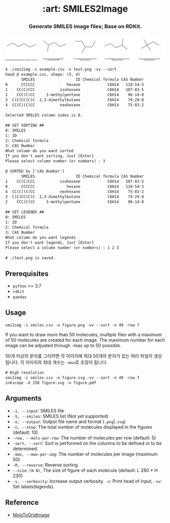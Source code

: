 <h1 align="center">
<p>:art: SMILES2Image
</h1>

<h3 align="center">
<p>Generate SMILES image files; Base on RDKit.
</h3>

![](example.png)

```
$ ./smi2img -i example.csv -o test.png -vv --sort
head @ example.csv, shape: (5, 4)
       SMILES                  ID Chemical formula CAS Number
0      CCCCCC              hexane            C6H14   110-54-3
1    CC(C)CCC           isohexane            C6H14   107-83-5
2    CCC(C)CC     3-methylpentane            C6H14    96-14-0
3  C(C)CC(C)C  2,3-dimethylbutane            C6H14    79-29-8
4  CC(C)(C)CC           neohexane            C6H14    75-83-2

Selected SMILES column index is 0.

## SET SORTING ##
0: SMILES
1: ID
2: Chemical formula
3: CAS Number
What column do you want sorted
If you don't want sorting, Just [Enter]
Please select column number (or numbers) : 3

@ SORTED by ['CAS Number']
       SMILES                  ID Chemical formula CAS Number
1    CC(C)CCC           isohexane            C6H14   107-83-5
0      CCCCCC              hexane            C6H14   110-54-3
4  CC(C)(C)CC           neohexane            C6H14    75-83-2
3  C(C)CC(C)C  2,3-dimethylbutane            C6H14    79-29-8
2    CCC(C)CC     3-methylpentane            C6H14    96-14-0

## SET LEGENDS ##
0: SMILES
1: ID
2: Chemical formula
3: CAS Number
What column do you want legends
If you don't want legends, Just [Enter]
Please select a column number (or numbers) : 1 2 3

# ./test.png is saved.
```

## Prerequisites
* `python` >= 3.7
* `rdkit`
* `pandas`

## Usage
```
smi2img -i smiles.csv -o figure.png -vv --sort -n 49 -row 7
```
If you want to draw more than 50 molecules, multiple files with a maximum of 50 molecules are created for each image. The maximum number for each image can be adjusted through -max up to 50 possible.

50개 이상의 분자를 그리려면 각 이미지에 최대 50개의 분자가 있는 여러 파일이 생성됩니다. 각 이미지의 최대 개수는 `-max`로 조정이 됩니다.

```
# High resolution
smi2img -i smiles.csv -o figure.svg -vv --sort -n 49 -row 7
inkscape -d 150 figure.svg -o figure.pdf
```

## Arguments
* `-i, --input`: SMILES file
* `-S, --smiles`: SMILES list (Not yet supported)
* `-o, --output`: Output file name and format (`.png`|`.svg`)
* `-n, --ntop`: The total number of molecules displayed in the figures (default: 10)
* `-row, --mols-per-row`: The number of molecules per row (default: 5)
* `-sort, --sort`: Sort is performed on the columns to be defined or to be determined.
* `-max, --max-per-img`: The number of molecules per image (maximum 50)
* `-R, --reverse`: Reverse sorting
* `--size`: `(N N)`, The size of figure of each molecule (default: L 280 * H 230)
* `-v, --verbosity`: Increase output verbosity. `-v`: Print head of input, `-vv`: Set labels(legends).

## Reference
* [MolsToGridImage](https://www.rdkit.org/docs/source/rdkit.Chem.Draw.html#rdkit.Chem.Draw.MolsToGridImage)
